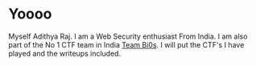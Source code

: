 # Yoooo

Myself Adithya Raj. I am a Web Security enthusiast From India. I am also part of the No 1 CTF team in India [Team Bi0s](https://ctftime.org/team/662). I will put the CTF's I have played and the writeups included. 
